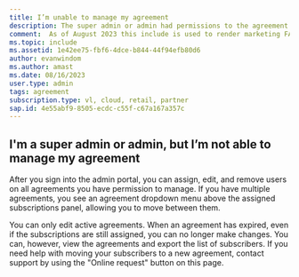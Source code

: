 ```yaml
---
title: I’m unable to manage my agreement
description: The super admin or admin had permissions to the agreement to manage it, but they no longer can access it because the agreement has expired.
comment:  As of August 2023 this include is used to render marketing FAQ content for VS Subscriptions in the following portals - VSCom, Manage, and My portals. It was not used for learn.microsoft.com content at that time.  SMEs are Evan Windom and Larissa Crawford of Red Door Collaborative and Sharvari Dighe.
ms.topic: include
ms.assetid: 1e42ee75-fbf6-4dce-b844-44f94efb80d6
author: evanwindom
ms.author: amast
ms.date: 08/16/2023
user.type: admin
tags: agreement
subscription.type: vl, cloud, retail, partner
sap.id: 4e55abf9-8505-ecdc-c55f-c67a167a357c
---
```


## I'm a super admin or admin, but I’m not able to manage my agreement

After you sign into the admin portal, you can assign, edit, and remove users on all agreements you have permission to manage. If you have multiple agreements, you see an agreement dropdown menu above the assigned subscriptions panel, allowing you to move between them. 

You can only edit active agreements. When an agreement has expired, even if the subscriptions are still assigned, you can no longer make changes. You can, however, view the agreements and export the list of subscribers.  If you need help with moving your subscribers to a new agreement, contact support by using the "Online request" button on this page. 